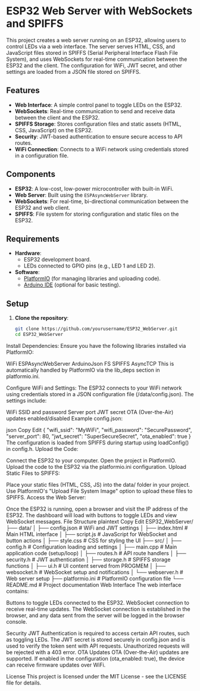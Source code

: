 # ESP32 Web Server with WebSockets and SPIFFS

This project creates a web server running on an ESP32, allowing users to control LEDs via a web interface. The server serves HTML, CSS, and JavaScript files stored in SPIFFS (Serial Peripheral Interface Flash File System), and uses WebSockets for real-time communication between the ESP32 and the client. The configuration for WiFi, JWT secret, and other settings are loaded from a JSON file stored on SPIFFS.

## Features
- **Web Interface**: A simple control panel to toggle LEDs on the ESP32.
- **WebSockets**: Real-time communication to send and receive data between the client and the ESP32.
- **SPIFFS Storage**: Stores configuration files and static assets (HTML, CSS, JavaScript) on the ESP32.
- **Security**: JWT-based authentication to ensure secure access to API routes.
- **WiFi Connection**: Connects to a WiFi network using credentials stored in a configuration file.

## Components
- **ESP32**: A low-cost, low-power microcontroller with built-in WiFi.
- **Web Server**: Built using the `ESPAsyncWebServer` library.
- **WebSockets**: For real-time, bi-directional communication between the ESP32 and web client.
- **SPIFFS**: File system for storing configuration and static files on the ESP32.

## Requirements
- **Hardware**:
  - ESP32 development board.
  - LEDs connected to GPIO pins (e.g., LED 1 and LED 2).
- **Software**:
  - [PlatformIO](https://platformio.org/) (for managing libraries and uploading code).
  - [Arduino IDE](https://www.arduino.cc/en/software) (optional for basic testing).

## Setup

1. **Clone the repository**:
   ```bash
   git clone https://github.com/yourusername/ESP32_WebServer.git
   cd ESP32_WebServer
Install Dependencies:
Ensure you have the following libraries installed via PlatformIO:

WiFi
ESPAsyncWebServer
ArduinoJson
FS
SPIFFS
AsyncTCP
This is automatically handled by PlatformIO via the lib_deps section in platformio.ini.

Configure WiFi and Settings: The ESP32 connects to your WiFi network using credentials stored in a JSON configuration file (/data/config.json). The settings include:

WiFi SSID and password
Server port
JWT secret
OTA (Over-the-Air) updates enabled/disabled
Example config.json:

json
Copy
Edit
{
    "wifi_ssid": "MyWiFi",
    "wifi_password": "SecurePassword",
    "server_port": 80,
    "jwt_secret": "SuperSecureSecret",
    "ota_enabled": true
}
The configuration is loaded from SPIFFS during startup using loadConfig() in config.h.
Upload the Code:

Connect the ESP32 to your computer.
Open the project in PlatformIO.
Upload the code to the ESP32 via the platformio.ini configuration.
Upload Static Files to SPIFFS:

Place your static files (HTML, CSS, JS) into the data/ folder in your project.
Use PlatformIO's "Upload File System Image" option to upload these files to SPIFFS.
Access the Web Server:

Once the ESP32 is running, open a browser and visit the IP address of the ESP32.
The dashboard will load with buttons to toggle LEDs and view WebSocket messages.
File Structure
plaintext
Copy
Edit
ESP32_WebServer/
├── data/
│   ├── config.json        # WiFi and JWT settings
│   ├── index.html         # Main HTML interface
│   ├── script.js          # JavaScript for WebSocket and button actions
│   ├── style.css          # CSS for styling the UI
├── src/
│   ├── config.h           # Configuration loading and settings
│   ├── main.cpp           # Main application code (setup/loop)
│   ├── routes.h           # API route handlers
│   ├── security.h         # JWT authentication
│   ├── storage.h          # SPIFFS storage functions
│   ├── ui.h               # UI content served from PROGMEM
│   ├── websocket.h        # WebSocket setup and notifications
│   └── webserver.h        # Web server setup
├── platformio.ini         # PlatformIO configuration file
└── README.md              # Project documentation
Web Interface
The web interface contains:

Buttons to toggle LEDs connected to the ESP32.
WebSocket connection to receive real-time updates.
The WebSocket connection is established in the browser, and any data sent from the server will be logged in the browser console.

Security
JWT Authentication is required to access certain API routes, such as toggling LEDs.
The JWT secret is stored securely in config.json and is used to verify the token sent with API requests.
Unauthorized requests will be rejected with a 403 error.
OTA Updates
OTA (Over-the-Air) updates are supported. If enabled in the configuration (ota_enabled: true), the device can receive firmware updates over WiFi.

License
This project is licensed under the MIT License - see the LICENSE file for details.